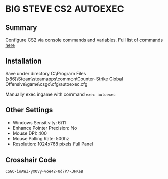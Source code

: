 # BIG STEVE CS2 AUTOEXEC

## Summary
Configure CS2 via console commands and variables. Full list of commands [here](https://developer.valvesoftware.com/wiki/List_of_Counter-Strike_2_console_commands_and_variables)

## Installation

Save under directory C:\Program Files (x86)\Steam\steamapps\common\Counter-Strike Global Offensive\game\csgo\cfg\autoexec.cfg

Manually exec ingame with command `exec autoexec`

## Other Settings
+ Windows Sensitivity: 6/11  
+ Enhance Pointer Precision: No  
+ Mouse DPI: 400  
+ Mouse Polling Rate: 500hz  
+ Resolution: 1024x768 pixels Full Panel

## Crosshair Code
`CSGO-ioAWZ-yXOvy-voe42-Ud7P7-JHKeB`

